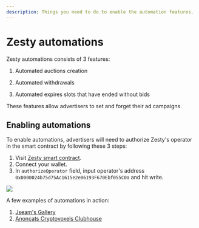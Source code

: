 ```yaml
---
description: Things you need to do to enable the automation features.
---
```


# Zesty automations

Zesty automations consists of 3 features:

1. Automated auctions creation

2. Automated withdrawals

3. Automated expires slots that have ended without bids

These features allow advertisers to set and forget their ad campaigns.

## Enabling automations
To enable automations, advertisers will need to authorize Zesty's operator in the smart contract by following these 3 steps:

1. Visit [Zesty smart contract](https://polygonscan.com/address/0x8645A4D5fB4816EDec2ae4B1B822B11260830043#writeContract).
2. Connect your wallet.
3. In `authorizeOperator` field, input operator's address `0x0000024b75d75Ac1615e2e06193F670Ebf055C0a` and hit write.

![](../.gitbook/assets/automations-authorizing-operator.png)

A few examples of automations in action:

1. [Jseam's Gallery](https://app.zesty.market/space/160?chainId=137)
2. [Anoncats Cryptovoxels Clubhouse](https://app.zesty.market/space/89?chainId=137)

